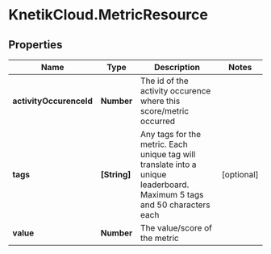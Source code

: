# KnetikCloud.MetricResource

## Properties
Name | Type | Description | Notes
------------ | ------------- | ------------- | -------------
**activityOccurenceId** | **Number** | The id of the activity occurence where this score/metric occurred | 
**tags** | **[String]** | Any tags for the metric. Each unique tag will translate into a unique leaderboard. Maximum 5 tags and 50 characters each | [optional] 
**value** | **Number** | The value/score of the metric | 


